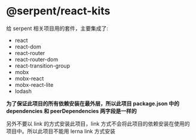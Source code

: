 # @serpent/react-kits

给 serpent 相关项目用的套件，主要集成了:

* react
* react-dom
* react-router
* react-router-dom
* react-transition-group
* mobx
* mobx-react
* mobx-react-lite
* lodash


**为了保证此项目的所有依赖安装在最外层，所以此项目 package.json 中的 dependencies 和 peerDependencies 两字段是一样的**

另外不要以 link 的方式安装此项目，link 方式不会将此项目的依赖安装在使用的项目中。所以此项目不能用 lerna link 方式安装

